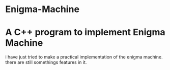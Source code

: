 # Enigma-Machine
<h1> A C++ program to implement Enigma Machine
</h1>

<p>
i have just tried to make a practical implementation of the 
enigma machine. there are still somethings features in it.
 </p>
